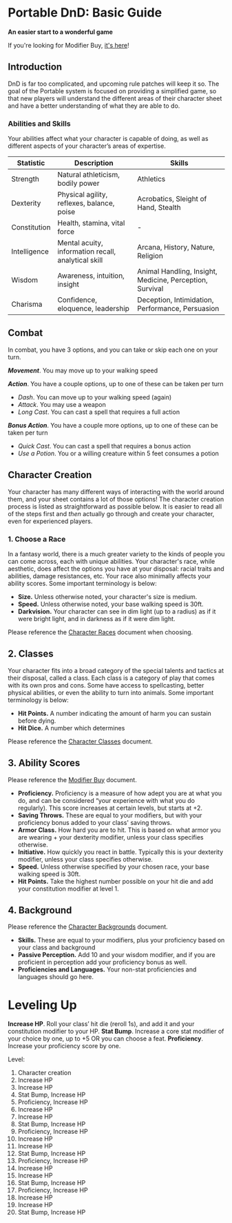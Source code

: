 # Portable DnD: Basic Guide
**An easier start to a wonderful game**

If you're looking for Modifier Buy, [it's here](Modifier%20Buy.md)!

## Introduction
DnD is far too complicated, and upcoming rule patches will keep it so. The goal of the Portable system is focused on providing a simplified game, so that new players will understand the different areas of their character sheet and have a better understanding of what they are able to do.

### Abilities and Skills
Your abilities affect what your character is capable of doing, as well as different aspects of your character’s areas of expertise.

|Statistic|Description|Skills|
|-|-|-|
|Strength|Natural athleticism, bodily power|Athletics
|Dexterity|Physical agility, reflexes, balance, poise|Acrobatics, Sleight of Hand, Stealth
|Constitution|Health, stamina, vital force|-|
|Intelligence|Mental acuity, information recall, analytical skill|Arcana, History, Nature, Religion
|Wisdom|Awareness, intuition, insight|Animal Handling, Insight, Medicine, Perception, Survival
|Charisma|Confidence, eloquence, leadership|Deception, Intimidation, Performance, Persuasion

## Combat
In combat, you have 3 options, and you can take or skip each one on your turn.

**_Movement_**. You may move up to your walking speed

**_Action_**. You have a couple options, up to one of these can be taken per turn
- _Dash_. You can move up to your walking speed (again)
- _Attack_. You may use a weapon
- _Long Cast_. You can cast a spell that requires a full action

***Bonus Action***. You have a couple more options, up to one of these can be taken per turn
- *Quick Cast*. You can cast a spell that requires a bonus action
- *Use a Potion*. You or a willing creature within 5 feet consumes a potion

## Character Creation
Your character has many different ways of interacting with the world around them, and your sheet contains a lot of those options! The character creation process is listed as straightforward as possible below. It is easier to read all of the steps first and *then* actually go through and create your character, even for experienced players.

### 1. Choose a Race
In a fantasy world, there is a much greater variety to the kinds of people you can come across, each with unique abilities. Your character's race, while aesthetic, does affect the options you have at your disposal: racial traits and abilities, damage resistances, etc. Your race also minimally affects your ability scores. Some important terminology is below:

* **Size.** Unless otherwise noted, your character's size is medium.
* **Speed.** Unless otherwise noted, your base walking speed is 30ft.
* **Darkvision.** Your character can see in dim light (up to a radius) as if it were bright light, and in darkness as if it were dim light.

Please reference the [Character Races](Races.md) document when choosing.

## 2. Classes
Your character fits into a broad category of the special talents and tactics at their disposal, called a class. Each class is a category of play that comes with its own pros and cons. Some have access to spellcasting, better physical abilities, or even the ability to turn into animals. Some important terminology is below:

- **Hit Points.** A number indicating the amount of harm you can sustain before dying.
- **Hit Dice.** A number which determines

Please reference the [Character Classes](Classes.md) document.

## 3. Ability Scores
Please reference the [Modifier Buy](Modifier%20Buy.md) document.

- **Proficiency.** Proficiency is a measure of how adept you are at what you do, and can be considered “your experience with what you do regularly). This score increases at certain levels, but starts at +2.
- **Saving Throws.** These are equal to your modifiers, but with your proficiency bonus added to your class' saving throws.
- **Armor Class.** How hard you are to hit. This is based on what armor you are wearing + your dexterity modifier, unless your class specifies otherwise.
- **Initiative.** How quickly you react in battle. Typically this is your dexterity modifier, unless your class specifies otherwise.
- **Speed.** Unless otherwise specified by your chosen race, your base walking speed is 30ft.
- **Hit Points.** Take the highest number possible on your hit die and add your constitution modifier at level 1.
## 4. Background
Please reference the [Character Backgrounds](Backgrounds.md) document.

- **Skills.** These are equal to your modifiers, plus your proficiency based on your class and background
- **Passive Perception.** Add 10 and your wisdom modifier, and if you are proficient in perception add your proficiency bonus as well.
- **Proficiencies and Languages.** Your non-stat proficiencies and languages should go here.

# Leveling Up
**Increase HP**. Roll your class’ hit die (reroll 1s), and add it and your constitution modifier to your HP.
**Stat Bump**. Increase a core stat modifier of your choice by one, up to +5 OR you can choose a feat.
**Proficiency**. Increase your proficiency score by one.

Level:
1.  Character creation
2.  Increase HP
3.  Increase HP
4.  Stat Bump, Increase HP
5.  Proficiency, Increase HP
6.  Increase HP
7.  Increase HP
8.  Stat Bump, Increase HP
9.  Proficiency, Increase HP
10.  Increase HP
11.  Increase HP
12.  Stat Bump, Increase HP
13.  Proficiency, Increase HP
14.  Increase HP
15.  Increase HP
16.  Stat Bump, Increase HP
17.  Proficiency, Increase HP
18.  Increase HP
19.  Increase HP
20.  Stat Bump, Increase HP

